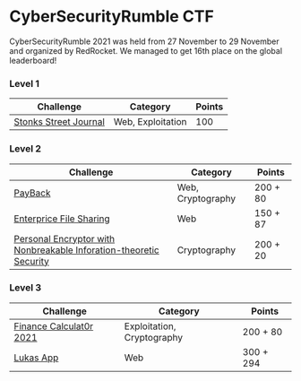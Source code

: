 # CyberSecurityRumble CTF

CyberSecurityRumble 2021 was held from 27 November to 29 November and organized by RedRocket. We managed to get 16th place on the global leaderboard!

### Level 1

| Challenge                                         | Category          | Points |
| ------------------------------------------------- | ----------------- | ------ |
| [Stonks Street Journal](stonks-street-journal.md) | Web, Exploitation | 100    |

### Level 2

| Challenge                                                                                                                                   | Category          | Points   |
| ------------------------------------------------------------------------------------------------------------------------------------------- | ----------------- | -------- |
| [PayBack](payback.md)                                                                                                                       | Web, Cryptography | 200 + 80 |
| [Enterprice File Sharing](enterprice-file-sharing.md)                                                                                       | Web               | 150 + 87 |
| [Personal Encryptor with Nonbreakable Inforation-theoretic Security](personal-encryptor-with-nonbreakable-inforation-theoretic-security.md) | Cryptography      | 200 + 20 |

### Level 3

| Challenge                                             | Category                   | Points    |
| ----------------------------------------------------- | -------------------------- | --------- |
| [Finance Calculat0r 2021](finance-calculat0r-2021.md) | Exploitation, Cryptography | 200 + 80  |
| [Lukas App](lukas-app.md)                             | Web                        | 300 + 294 |
